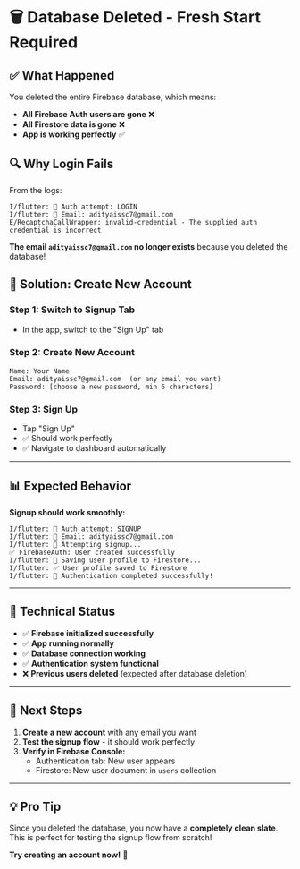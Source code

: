 # 🗑️ Database Deleted - Fresh Start Required

## ✅ What Happened

You deleted the entire Firebase database, which means:
- **All Firebase Auth users are gone** ❌
- **All Firestore data is gone** ❌
- **App is working perfectly** ✅

## 🔍 Why Login Fails

From the logs:
```
I/flutter: 🔐 Auth attempt: LOGIN
I/flutter: 📧 Email: adityaissc7@gmail.com
E/RecaptchaCallWrapper: invalid-credential - The supplied auth credential is incorrect
```

**The email `adityaissc7@gmail.com` no longer exists** because you deleted the database!

## 🎯 Solution: Create New Account

### Step 1: Switch to Signup Tab
- In the app, switch to the "Sign Up" tab

### Step 2: Create New Account
```
Name: Your Name
Email: adityaissc7@gmail.com  (or any email you want)
Password: [choose a new password, min 6 characters]
```

### Step 3: Sign Up
- Tap "Sign Up"
- ✅ Should work perfectly
- ✅ Navigate to dashboard automatically

---

## 📊 Expected Behavior

**Signup should work smoothly:**
```
I/flutter: 🔐 Auth attempt: SIGNUP
I/flutter: 📧 Email: adityaissc7@gmail.com
I/flutter: 📝 Attempting signup...
✅ FirebaseAuth: User created successfully
I/flutter: 💾 Saving user profile to Firestore...
I/flutter: ✅ User profile saved to Firestore
I/flutter: 🎉 Authentication completed successfully!
```

---

## 🔧 Technical Status

- ✅ **Firebase initialized successfully**
- ✅ **App running normally**
- ✅ **Database connection working**
- ✅ **Authentication system functional**
- ❌ **Previous users deleted** (expected after database deletion)

---

## 🚀 Next Steps

1. **Create a new account** with any email you want
2. **Test the signup flow** - it should work perfectly
3. **Verify in Firebase Console:**
   - Authentication tab: New user appears
   - Firestore: New user document in `users` collection

---

## 💡 Pro Tip

Since you deleted the database, you now have a **completely clean slate**. This is perfect for testing the signup flow from scratch!

**Try creating an account now!** 🎉
